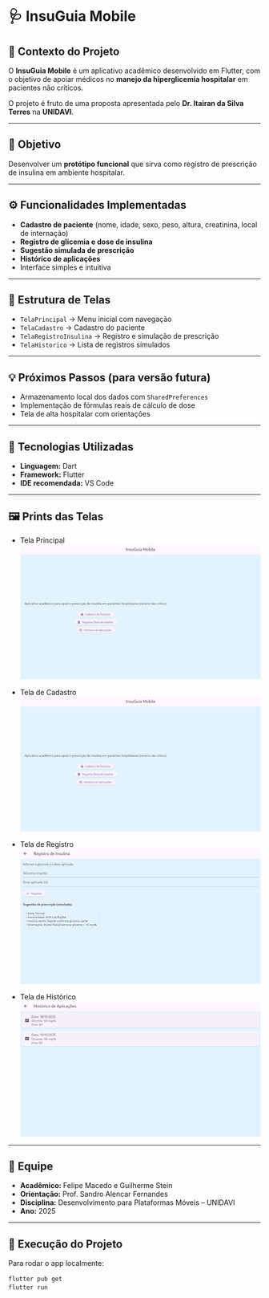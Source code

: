 # 🩺 InsuGuia Mobile

## 📖 Contexto do Projeto
O **InsuGuia Mobile** é um aplicativo acadêmico desenvolvido em Flutter, com o objetivo de apoiar médicos no **manejo da hiperglicemia hospitalar** em pacientes não críticos.

O projeto é fruto de uma proposta apresentada pelo **Dr. Itairan da Silva Terres** na **UNIDAVI**.

---

## 🎯 Objetivo
Desenvolver um **protótipo funcional** que sirva como registro de prescrição de insulina em ambiente hospitalar.

---

## ⚙️ Funcionalidades Implementadas
- **Cadastro de paciente** (nome, idade, sexo, peso, altura, creatinina, local de internação)
- **Registro de glicemia e dose de insulina**
- **Sugestão simulada de prescrição**
- **Histórico de aplicações**
- Interface simples e intuitiva

---

## 🧩 Estrutura de Telas
- `TelaPrincipal` → Menu inicial com navegação
- `TelaCadastro` → Cadastro do paciente
- `TelaRegistroInsulina` → Registro e simulação de prescrição
- `TelaHistorico` → Lista de registros simulados

---

## 💡 Próximos Passos (para versão futura)
- Armazenamento local dos dados com `SharedPreferences`
- Implementação de fórmulas reais de cálculo de dose
- Tela de alta hospitalar com orientações

---

## 🧠 Tecnologias Utilizadas
- **Linguagem:** Dart  
- **Framework:** Flutter  
- **IDE recomendada:** VS Code

---

## 🖼️ Prints das Telas 

- Tela Principal  
    ![Tela Principal](assets/screenshots/tela_principal.png)

- Tela de Cadastro
    ![Tela de Cadastro](assets/screenshots/tela_principal.png)

- Tela de Registro
    ![Tela de Registro](assets/screenshots/tela_registro.png)

- Tela de Histórico
    ![Tela de Histórico](assets/screenshots/tela_historico.png)

---

## 📍 Equipe
- **Acadêmico:** Felipe Macedo e Guilherme Stein
- **Orientação:** Prof. Sandro Alencar Fernandes
- **Disciplina:** Desenvolvimento para Plataformas Móveis – UNIDAVI  
- **Ano:** 2025

---

## 🚀 Execução do Projeto
Para rodar o app localmente:

```bash
flutter pub get
flutter run
